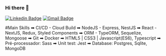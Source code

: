 ### Hi there 👋
 
[![Linkedin Badge](https://img.shields.io/badge/-LinkedIn-blue?style=for-the-badge&logo=Linkedin&logoColor=white&link=https://www.linkedin.com/in/igorcruzz/)](https://www.linkedin.com/in/igorcruzz/) 
[![Gmail Badge](https://img.shields.io/badge/-Gmail-c14438?style=for-the-badge&logo=Gmail&logoColor=white&link=mailto:igorcruz.dev@gmail.com)](mailto:igorcruz.dev@gmail.com)

#Main Skills
➡ CI/CD - Cloud Build
➡ NodeJS - Express, NestJS
➡ React - NextJS, Redux, Styled Components
➡ ORM - TypeORM, Sequelize, Mongoose
➡ Git
➡ Docker
➡ HTML5 | CSS3 | Javascript(ES6), Typescript
➡ Pré-processador: Sass
➡ Unit test: Jest
➡ Database: Postgres, Sqlite, MongoDB
